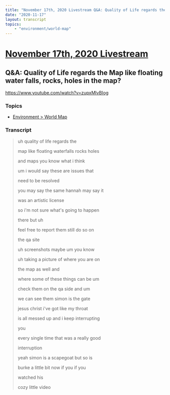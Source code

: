 ```yaml
---
title: "November 17th, 2020 Livestream Q&A: Quality of Life regards the Map like floating water falls, rocks, holes in the map?"
date: "2020-11-17"
layout: transcript
topics:
    - "environment/world-map"
---
```

# [November 17th, 2020 Livestream](../2020-11-17.md)
## Q&A: Quality of Life regards the Map like floating water falls, rocks, holes in the map?
https://www.youtube.com/watch?v=zupxMlvBIog

### Topics
* [Environment > World Map](../topics/environment/world-map.md)

### Transcript

> uh quality of life regards the
>
> map like floating waterfalls rocks holes
>
> and maps you know what i think
>
> um i would say these are issues that
>
> need to be resolved
>
> you may say the same hannah may say it
>
> was an artistic license
>
> so i'm not sure what's going to happen
>
> there but uh
>
> feel free to report them still do so on
>
> the qa site
>
> uh screenshots maybe um you know
>
> uh taking a picture of where you are on
>
> the map as well and
>
> where some of these things can be um
>
> check them on the qa side and um
>
> we can see them simon is the gate
>
> jesus christ i've got like my throat
>
> is all messed up and i keep interrupting
>
> you
>
> every single time that was a really good
>
> interruption
>
> yeah simon is a scapegoat but so is
>
> burke a little bit now if you if you
>
> watched his
>
> cozy little video
>
